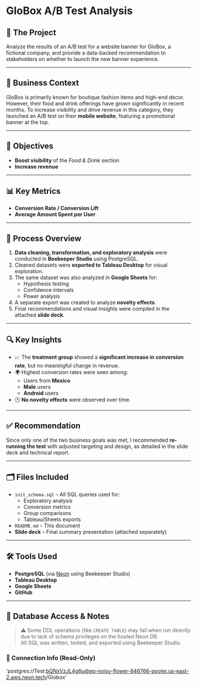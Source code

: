 # GloBox A/B Test Analysis

## 🧪 The Project  
Analyze the results of an A/B test for a website banner for GloBox, a fictional company, and provide a data-backed recommendation to stakeholders on whether to launch the new banner experience.

---

## 🏢 Business Context  
GloBox is primarily known for boutique fashion items and high-end decor. However, their food and drink offerings have grown significantly in recent months. To increase visibility and drive revenue in this category, they launched an A/B test on their **mobile website**, featuring a promotional banner at the top.

---

## 🎯 Objectives  
- **Boost visibility** of the *Food & Drink* section  
- **Increase revenue**

---

## 📊 Key Metrics  
- **Conversion Rate / Conversion Lift**  
- **Average Amount Spent per User**

---

## 🧠 Process Overview  
1. **Data cleaning, transformation, and exploratory analysis** were conducted in **Beekeeper Studio** using PostgreSQL.
2. Cleaned datasets were **exported to Tableau Desktop** for visual exploration.
3. The same dataset was also analyzed in **Google Sheets** for:
   - Hypothesis testing  
   - Confidence intervals  
   - Power analysis
4. A separate export was created to analyze **novelty effects**.
5. Final recommendations and visual insights were compiled in the attached **slide deck**.

---

## 🔍 Key Insights  
- 📈 The **treatment group** showed a **significant increase in conversion rate**, but no meaningful change in revenue.
- 🌍 Highest conversion rates were seen among:
  - Users from **Mexico**
  - **Male** users
  - **Android** users
- 🕒 **No novelty effects** were observed over time.

---

## ✅ Recommendation  
Since only one of the two business goals was met, I recommended **re-running the test** with adjusted targeting and design, as detailed in the slide deck and technical report.

---

## 🗂 Files Included

- `init_schema.sql` – All SQL queries used for:
  - Exploratory analysis  
  - Conversion metrics  
  - Group comparisons  
  - Tableau/Sheets exports
- `README.md` – This document
- **Slide deck** – Final summary presentation (attached separately)

---

## 🛠️ Tools Used
- **PostgreSQL** (via [Neon](https://neon.tech) using Beekeeper Studio)
- **Tableau Desktop**
- **Google Sheets**
- **GitHub**

---

## 🔐 Database Access & Notes

> ⚠️ Some DDL operations (like `CREATE TABLE`) may fail when run directly due to lack of schema privileges on the hosted Neon DB.  
> All SQL was written, tested, and exported using Beekeeper Studio.

### 🔗 Connection Info (Read-Only)

'postgres://Test:bQNxVzJL4g6u@ep-noisy-flower-846766-pooler.us-east-2.aws.neon.tech/Globox'

